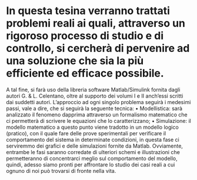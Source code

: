 # In questa tesina verranno trattati problemi reali ai quali, attraverso un rigoroso processo di studio e di controllo, si cercherà di pervenire ad una soluzione che sia la più efficiente ed efficace possibile.
A tal fine, si farà uso della libreria software Matlab/Simulink fornita dagli autori G. & L. Celentano, oltre al supporto dei volumi I e II anch’essi scritti dai suddetti autori. 
L’approccio ad ogni singolo problema seguirà i medesimi passi, vale a dire, che si seguirà la seguente tecnica:
•	Modellistica: sarà analizzato il fenomeno dapprima attraverso un formalismo matematico che ci permetterà di scrivere le equazioni che lo caratterizzano;
•	Simulazione: il modello matematico a questo punto viene tradotto in un modello logico (pratico), con il quale fare delle prove sperimentali per verificare il comportamento del sistema in determinate condizioni, in questa fase ci serviremmo dei grafici e delle simulazioni fornite da Matlab.
Ovviamente, entrambe le fasi saranno corredate di ulteriori schemi e illustrazioni che permetteranno di concentrarci meglio sul comportamento del modello, quindi, adesso siamo pronti per affrontare lo studio dei casi reali a cui ognuno di noi può trovarsi di fronte nella vita.